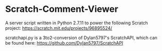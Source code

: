 # Scratch-Comment-Viewer
A server script written in Python 2.7.11 to power the following Scratch project: https://scratch.mit.edu/projects/96895524/

scratchapi.py is a 3to2-conversion of Dylan5797's ScratchAPI, which can be found here: https://github.com/Dylan5797/ScratchAPI
